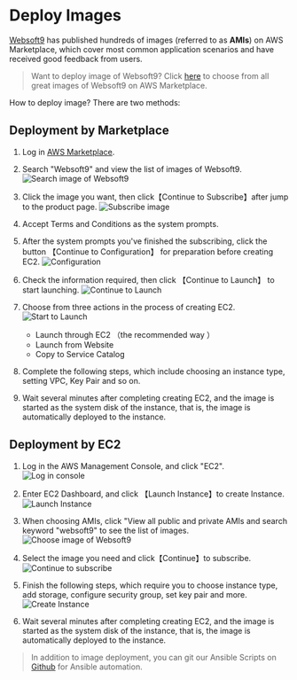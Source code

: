 # Deploy Images

[Websoft9](https://www.websoft9.com) has published hundreds of images (referred to as **AMIs**) on AWS Marketplace, which cover most common application scenarios and have received good feedback from users.

> Want to deploy image of Websoft9? Click [here](https://aws.amazon.com/marketplace/seller-profile?id=c639a579-182c-4d30-8578-4d4d89fba658) to choose from all great images of Websoft9 on AWS Marketplace.

How to deploy image? There are two methods:

## Deployment by Marketplace

1. Log in [AWS Marketplace](https://aws.amazon.com/marketplace).

2. Search "Websoft9" and view the list of images of Websoft9.
   ![Search image of Websoft9](https://libs.websoft9.com/Websoft9/DocsPicture/zh/aws/aws-mkss-websoft9.png)  

3. Click the image you want, then click【Continue to Subscribe】after jump to the product page.
   ![Subscribe image](https://libs.websoft9.com/Websoft9/DocsPicture/zh/aws/aws-rs-websoft9.png)

4. Accept Terms and Conditions as the system prompts.

5. After the system prompts you've finished the subscribing, click the button 【Continue to Configuration】 for preparation before creating EC2.
   ![Configuration](https://libs.websoft9.com/Websoft9/DocsPicture/zh/aws/aws-cc-websoft9.png)

5. Check the information required, then click 【Continue to Launch】 to start launching.
   ![Continue to Launch](https://libs.websoft9.com/Websoft9/DocsPicture/zh/aws/aws-imagecreate-websoft9.png)

6. Choose from three actions in the process of creating EC2.
   ![Start to Launch](https://libs.websoft9.com/Websoft9/DocsPicture/zh/aws/aws-imagecreate2-websoft9.png)

   - Launch through EC2 （the recommended way ）
   - Launch from Website
   - Copy to Service Catalog

7. Complete the following steps, which include choosing an instance type, setting VPC, Key Pair and so on.

8. Wait several minutes after completing creating EC2, and the image is started as the system disk of the instance, that is, the image is automatically deployed to the instance.


## Deployment by EC2

1. Log in the AWS Management Console, and click "EC2".
   ![Log in console](https://libs.websoft9.com/Websoft9/DocsPicture/en/aws/aws-ec2-websoft9.png)

2. Enter EC2 Dashboard, and click 【Launch Instance】to create Instance.
   ![Launch Instance](https://libs.websoft9.com/Websoft9/DocsPicture/en/aws/aws-addec2-websoft9.png)

3. When choosing AMIs, click "View all public and private AMIs and search keyword "websoft9" to see the list of images.
   ![Choose image of Websoft9](https://libs.websoft9.com/Websoft9/DocsPicture/en/aws/aws-ec2image-websoft9.png)

4. Select the image you need and click【Continue】to subscribe.
   ![Continue to subscribe](https://libs.websoft9.com/Websoft9/DocsPicture/en/aws/aws-createdec2-imageselected-websoft9.png)

5. Finish the following steps, which require you to choose instance type, add storage, configure security group, set key pair and more.
   ![Create Instance](https://libs.websoft9.com/Websoft9/DocsPicture/en/aws/aws-createdec2-chooseinstances-websoft9.png)

6. Wait several minutes after completing creating EC2, and the image is started as the system disk of the instance, that is, the image is automatically deployed to the instance.


> In addition to image deployment, you can git our Ansible Scripts on [Github](https://github.com/websoft9) for Ansible automation.